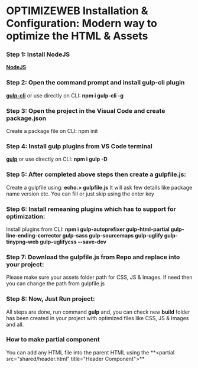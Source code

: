 <!--
Created By: Suyog Navgale
"version": "1.1.0",
"description": "Modern way to optimize static HTML and Assets",
"license": "ISC"
-->

# OPTIMIZEWEB Installation & Configuration: Modern way to optimize the HTML & Assets

### Step 1: Install NodeJS

**[NodeJS](https://nodejs.org/en/)**

### Step 2: Open the command prompt and install gulp-cli plugin

**[gulp-cli](https://www.npmjs.com/package/gulp-cli)** or use directly on CLI: **npm i gulp-cli -g**

### Step 3: Open the project in the Visual Code and create package.json

Create a package file on CLI: npm init

### Step 4: Install gulp plugins from VS Code terminal

**[gulp](https://www.npmjs.com/package/gulp)** or use directly on CLI: **npm i gulp -D**

### Step 5: After completed above steps then create a gulpfile.js:

Create a gulpfile using: **echo.> gulpfile.js**
It will ask few details like package name version etc. You can fill or just skip using the enter key

### Step 6: Install remeaning plugins which has to support for optimization:

Install plugins from CLI: **npm i gulp-autoprefixer gulp-html-partial gulp-line-ending-corrector gulp-sass gulp-sourcemaps gulp-uglify gulp-tinypng-web gulp-uglifycss --save-dev**

### Step 7: Download the gulpfile.js from Repo and replace into your project:

Please make sure your assets folder path for CSS, JS & Images. If need then you can change the path from gulpfile.js

### Step 8: Now, Just Run project:

All steps are done, run command **gulp** and,
you can check new **build** folder has been created in your project with optimized files like CSS, JS & Images and all.

### How to make partial component

You can add any HTML file into the parent HTML using the
\*\*\<partial src="shared/header.html" title="Header Component"></partial >\*\*
